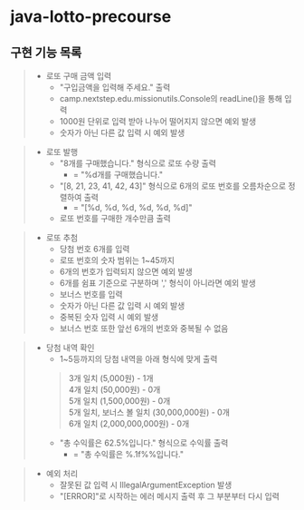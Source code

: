# java-lotto-precourse

## 구현 기능 목록
> * 로또 구매 금액 입력
>   - "구입금액을 입력해 주세요." 출력
>   - camp.nextstep.edu.missionutils.Console의 readLine()을 통해 입력
>   - 1000원 단위로 입력 받아 나누어 떨어지지 않으면 예외 발생
>   - 숫자가 아닌 다른 값 입력 시 예외 발생

> * 로또 발행
>   - "8개를 구매했습니다." 형식으로 로또 수량 출력
>       - = "%d개를 구매했습니다." 
>   - "[8, 21, 23, 41, 42, 43]" 형식으로 6개의 로또 번호를 오름차순으로 정렬하여 출력
>       - = "[%d, %d, %d, %d, %d, %d]" 
>   - 로또 번호를 구매한 개수만큼 출력

> * 로또 추첨
>   - 당첨 번호 6개를 입력
>   - 로또 번호의 숫자 범위는 1~45까지
>   - 6개의 번호가 입력되지 않으면 예외 발생
>   - 6개를 쉼표 기준으로 구분하며 ',' 형식이 아니라면 예외 발생
>   - 보너스 번호를 입력
>   - 숫자가 아닌 다른 값 입력 시 예외 발생
>   - 중복된 숫자 입력 시 예외 발생
>   - 보너스 번호 또한 앞선 6개의 번호와 중복될 수 없음

> * 당첨 내역 확인
>   - 1~5등까지의 당첨 내역을 아래 형식에 맞게 출력
>   > 3개 일치 (5,000원) - 1개  
>   > 4개 일치 (50,000원) - 0개  
>   > 5개 일치 (1,500,000원) - 0개  
>   > 5개 일치, 보너스 볼 일치 (30,000,000원) - 0개  
>   > 6개 일치 (2,000,000,000원) - 0개
>   - "총 수익률은 62.5%입니다." 형식으로 수익률 출력
>       - = "총 수익률은 %.1f%%입니다."

> * 예외 처리
>   - 잘못된 값 입력 시 IllegalArgumentException 발생
>   - "[ERROR]"로 시작하는 에러 메시지 출력 후 그 부분부터 다시 입력